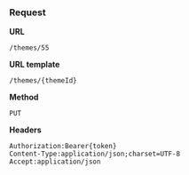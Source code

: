 ### Request

**URL**

`/themes/55`

**URL template**

`/themes/{themeId}`

**Method**

`PUT`

**Headers**

`Authorization:Bearer{token}`  
`Content-Type:application/json;charset=UTF-8`  
`Accept:application/json`  

